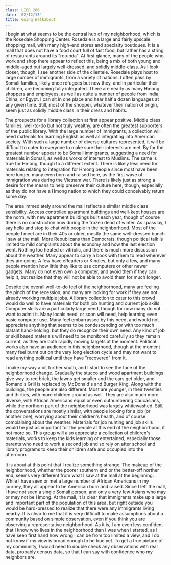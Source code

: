 ```yaml
---
class: LIBR 266  
date: '02/12/13'
title: Going Walkabout
...
```


I begin at what seems to be the central hub of my neighborhood, which is the Rosedale Shopping Center.
Rosedale is a large and fairly upscale shopping mall, with many high-end stores and specialty boutiques.
It is a mall that does not have a food court full of fast food, but rather has a string of restaurants around its "rotunda".
At first glance, many of the people who work and shop there appear to reflect this, being a mix of both young and middle-aged but largely well-dressed, and solidly middle-class.
As I look closer, though, I see another side of the clientele.
Rosedale plays host to large number of immigrants, from a variety of nations.
I often pass by Somali families, likely once refugees but now they, and in particular their children, are becoming fully integrated.
There are nearly as many Hmong shoppers and employees, as well as quite a number of people from India, China, or Egypt.
I can sit in one place and hear half a dozen languages at any given time.
Still, most of the shopper, whatever their nation of origin, seem just as solidly middle class in their dress and habits.

The prospects for a library collection at first appear positive.
Middle class families, well-to-do but not truly wealthy, are often the greatest supporters of the public library.
With the large number of immigrants, a collection will need materials for learning English as well as integrating into American society.
With such a large number of diverse cultures represented, it will be difficult to cater to everyone to make sure their interests are met.
By far the greatest number appear to be Somali immigrants, suggesting a need for materials in Somali, as well as works of interest to Muslims.
The same is true for Hmong, though to a different extent.
There is likely less need for materials relating to integration for Hmong people since most have been here longer, many even born and raised here, as the first wave of immigration was during the Vietnam war.
There is likely just as strong a desire for the means to help preserve their culture here, though, especially as they do not have a Hmong nation to which they could conceivably return some day.

The area immediately around the mall reflects a similar middle class sensibility.
Access controlled apartment buildings and well-kept houses are the norm, with new apartment buildings built each year, though of course there is no construction now during the frozen dead of winter.
As I pass by, I say hello and stop to chat with people in the neighborhood.
Most of the people I meet are in their 40s or older, mostly the same well-dressed bunch I saw at the mall.
More Republicans than Democrats, though political talk is limited to mild complaints about the economy and how the last election went.
Nothing too heated or vitriolic, and there is much more discussion about the weather.
Many appear to carry a book with them to read wherever they are going.
A few have eReaders or Kindles, but only a few, and many people mention how little they like to use computers or other newer gadgets.
Many do not even own a computer, and avoid them if they can help it, but realize that they will not be able to avoid them for much longer.

Despite the overall well-to-do feel of the neighborhood, many are feeling the pinch of the recession, and many are looking for work if they are not already working multiple jobs.
A library collection to cater to this crowd would do well to have materials for both job hunting and current job skills.
Computer skills are a particularly large need, though for now many do not want to admit it.
Many locals need, or soon will need, help learning even basic computer use.
Many feel embarrassed by this need, and would not appreciate anything that seems to be condescending or with too much blatant hand-holding, but they do recognize their own need.
Any kind of job or skill based materials will need to be monitored carefully so they remain current, as they are both rapidly moving targets at the moment.
Political works also have an audience in this neighborhood, though at the moment many feel burnt out on the very long election cycle and may not want to read anything political until they have "recovered" from it.

I make my way a bit further south, and I start to see the face of the neighborhood change.
Gradually the stucco and wood apartment buildings give way to red brick, the lawns get smaller and the cars get older, and Romano's Grill is replaced by McDonald's and Burger King.
Along with the buildings, the people are also different.
Most are younger, in their twenties and thirties, with more children around as well.
They are also much more diverse, with African Americans equal or even outnumbering Caucasians, while the northern part of the neighborhood was largely whitewashed.
Still, the conversations are mostly similar, with people looking for a job (or another one), worrying about their children's health, and of course complaining about the weather.
Materials for job hunting and job skills would be just as important for the people at this end of the neighborhood, if not more so.
This group will also appreciate a collection of children's materials, works to keep the kids learning or entertained, especially those parents who need to work a second job and so rely on after school and library programs to keep their children safe and occupied into the afternoon.

It is about at this point that I realize something strange.
The makeup of the neighborhood, whether the poorer southern end or the better-off norther end, seems very different from what I saw at the mall at the beginning.
While I have seen or met a large number of African Americans in my journey, they all appear to be American born and raised.
Since I left the mall, I have not seen a single Somali person, and only a very few Asians who may or may not be Hmong.
At the mall, it is clear that immigrants make up a large and important part of the population of this area, but right outside you would be hard-pressed to realize that there were any immigrants living nearby.
It is clear to me that it is very difficult to make assumptions about a community based on simple observation, even if you think you are observing a representative neighborhood.
As it is, I am even less confident that I know who lives in the neighborhood than I was when I started, as I have seen first hand how wrong I can be from too limited a view, and I do not know if my view is broad enough to be true yet.
To get a true picture of my community, I would need to double check any observations with real data, probably census data, so that I can say with confidence who my neighbors are.

